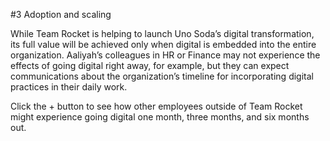 #3 Adoption and scaling

While Team Rocket is helping to launch Uno Soda’s digital transformation, its full value will be achieved only when digital is embedded into the entire organization. Aaliyah’s colleagues in HR or Finance may not experience the effects of going digital right away, for example, but they can expect communications about the organization’s timeline for incorporating digital practices in their daily work.

Click the + button to see how other employees outside of Team Rocket might experience going digital one month, three months, and six months out.
